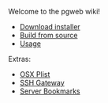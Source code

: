 Welcome to the pgweb wiki!

- [Download installer](http://goo-gl.me/aEUCp)
- [Build from source](https://github.com/sosedoff/pgweb/wiki/Build-from-source)
- [Usage](https://github.com/sosedoff/pgweb/wiki/Usage)

Extras:

- [OSX Plist](https://github.com/sosedoff/pgweb/wiki/Plist)
- [SSH Gateway](https://github.com/sosedoff/pgweb/wiki/SSH-Gateway)
- [Server Bookmarks](https://github.com/sosedoff/pgweb/wiki/Server-Connection-Bookmarks)